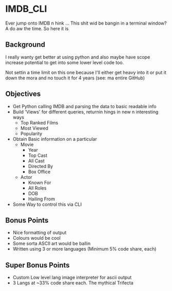 # IMDB_CLI
Ever jump onto IMDB n hink ... This shit wid be bangin in a terminal window? A do aw the time. So here it is

## Background
I really wanty get better at using python and also maybe have scope increase potential to get into some lower level code too.

Not settin a time limit on this one because I'll either get heavy into it or put it down the mora and no touch it for 4 years (see: ma entire GitHub)

## Objectives
- Get Python calling IMDB and parsing the data to basic readable info
- Build 'Views' for different queries, returnin hings in new n interesting ways
    - Top Ranked Films
    - Most Viewed
    - Popularity
- Obtain Basic information on a particular
  - Movie
    - Year
    - Top Cast
    - All Cast
    - Directed By 
    - Box Office
  - Actor
    - Known For
    - All Roles
    - DOB
    - Hailing From
- Some Way to control this via CLI
 
## Bonus Points
- Nice formatting of output
- Colours would be cool
- Some sorta ASCII art would be ballin
- Written using 3 or more languages (Minimum 5% code share, each)

## Super Bonus Points
- Custom Low level lang image interpreter for ascii output
- 3 Langs at ~33% code share each. The mythical Trifecta

